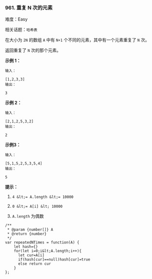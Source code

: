 ### 961. 重复 N 次的元素

难度：Easy

相关话题：`哈希表`

在大小为  `2N` 的数组  `A` 中有  `N+1`  个不同的元素，其中有一个元素重复了  `N`  次。



返回重复了  `N` 次的那个元素。













 **示例 1：** 





```
输入：

[1,2,3,3]
输出：

3

```

 **示例 2：** 





```
输入：

[2,1,2,5,3,2]
输出：

2

```

 **示例3：** 





```
输入：

[5,1,5,2,5,3,5,4]
输出：

5

```





 **提示：** 





1.  `4 &lt;= A.length &lt;= 10000` 

2.  `0 &lt;= A[i] &lt; 10000` 

3.  `A.length` 为偶数






```
/**
 * @param {number[]} A
 * @return {number}
 */
var repeatedNTimes = function(A) {
    let hash={}
    for(let i=0;i&lt;A.length;i++){
      let cur=A[i]
      if(hash[cur]==null)hash[cur]=true
      else return cur
    }
};



```
